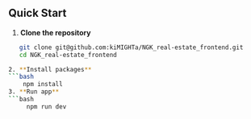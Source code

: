 ## Quick Start

1. **Clone the repository**
```bash
   git clone git@github.com:kiMIGHTa/NGK_real-estate_frontend.git
   cd NGK_real-estate_frontend

2. **Install packages**
```bash
    npm install
3. **Run app**  
```bash
     npm run dev